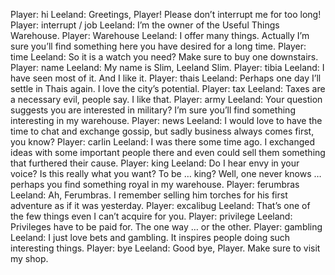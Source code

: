 Player: hi
Leeland: Greetings, Player! Please don’t interrupt me for too long! 
Player: interrupt / job
Leeland: I’m the owner of the Useful Things Warehouse.
Player: Warehouse
Leeland: I offer many things. Actually I’m sure you’ll find something here you have desired for a long time.
Player: time
Leeland: So it is a watch you need? Make sure to buy one downstairs.
Player: name
Leeland: My name is Slim, Leeland Slim.
Player: tibia
Leeland: I have seen most of it. And I like it. <chuckles>
Player: thais
Leeland: Perhaps one day I’ll settle in Thais again. I love the city’s potential.
Player: tax
Leeland: Taxes are a necessary evil, people say. I like that.
Player: army
Leeland: Your question suggests you are interested in military? I’m sure you’ll find something interesting in my warehouse.
Player: news
Leeland: I would love to have the time to chat and exchange gossip, but sadly business always comes first, you know?
Player: carlin
Leeland: I was there some time ago. I exchanged ideas with some important people there and even could sell them something that furthered their cause.
Player: king
Leeland: Do I hear envy in your voice? Is this really what you want? To be … king? Well, one never knows … perhaps you find something royal in my warehouse.
Player: ferumbras
Leeland: Ah, Ferumbras. I remember selling him torches for his first adventure as if it was yesterday.
Player: excalibug
Leeland: That’s one of the few things even I can’t acquire for you.
Player: privilege
Leeland: Privileges have to be paid for. The one way … or the other.
Player: gambling
Leeland: I just love bets and gambling. It inspires people doing such interesting things.
Player: bye
Leeland: Good bye, Player. Make sure to visit my shop.